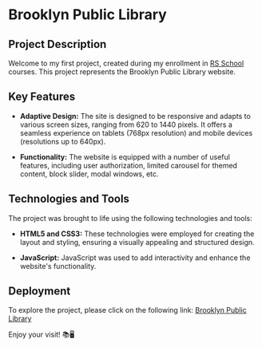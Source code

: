 # Brooklyn Public Library

## Project Description

Welcome to my first project, created during my enrollment in [RS School](https://github.com/rolling-scopes-school/tasks/blob/master/tasks/library/library-draft.md) courses. This project represents the Brooklyn Public Library website.

## Key Features

- **Adaptive Design:** The site is designed to be responsive and adapts to various screen sizes, ranging from 620 to 1440 pixels. It offers a seamless experience on tablets (768px resolution) and mobile devices (resolutions up to 640px).

- **Functionality:** The website is equipped with a number of useful features, including user authorization, limited carousel for themed content, block slider, modal windows, etc.

## Technologies and Tools

The project was brought to life using the following technologies and tools:

- **HTML5 and CSS3:** These technologies were employed for creating the layout and styling, ensuring a visually appealing and structured design.

- **JavaScript:** JavaScript was used to add interactivity and enhance the website's functionality.

## Deployment

To explore the project, please click on the following link: [Brooklyn Public Library](https://vladdlevshuk.github.io/Brooklyn-Public-Library/)

Enjoy your visit! 📚🖥️
